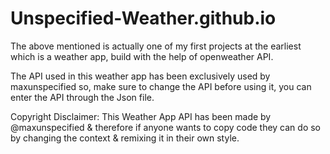 # Unspecified-Weather.github.io

The above mentioned is actually one of my first projects at the earliest which is a weather app, build with the help of openweather API.

The API used in this weather app has been exclusively used by maxunspecified so, make sure to change the API before using it, you can enter the API through the Json file.

Copyright Disclaimer:
This Weather App API has been made by @maxunspecified & therefore if anyone wants to copy code they can do so by changing the context & remixing it in their own style.
